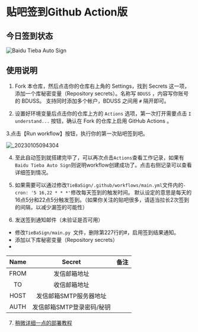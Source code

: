 # 贴吧签到Github Action版

## 今日签到状态

![Baidu Tieba Auto Sign](https://github.com/tjsky/TieBaSign/workflows/Baidu%20Tieba%20Auto%20Sign/badge.svg)

## 使用说明

1. Fork 本仓库，然后点击你的仓库右上角的 Settings，找到 Secrets 这一项，添加一个库秘密变量（Repository secrets）。名称写 `BDUSS` ，内容写你账号的 BDUSS。
支持同时添加多个帐户，BDUSS 之间用 `#` 隔开即可。

2. 设置好环境变量后点击你的仓库上方的 `Actions` 选项，第一次打开需要点击 `I understand...` 按钮，确认在 Fork 的仓库上启用 GitHub Actions 。

3.点击【Run workflow】按钮，执行你的第一次贴吧签到吧。

![_20230105094304](https://user-images.githubusercontent.com/7272911/210682614-fe0045b1-8256-449f-b3cf-e4c828520e8d.png)


4. 至此自动签到就搭建完毕了，可以再次点击`Actions`查看工作记录，如果有`Baidu Tieba Auto Sign`则说明workflow创建成功了。点击右侧记录可以查看详细签到情况。

5. 如果需要可以通过修改`TieBaSign/.github/workflows/main.yml`文件内的`- cron: '5 16,22 * * *'`修改每天签到的触发时间。
默认设定的意思是每天的16点5分和22点5分触发签到。（如果你关注的贴吧很多，请适当拉长2次签到的间隔，以减少漏签的可能性）

6. 发送签到通知邮件（未验证是否可用）
- 修改`TieBaSign/main.py `文件，删除第227行的#，启用签到结果通知。
- 添加以下库秘密变量（Repository secrets）
- 
|  Name |  Secret | 备注 |
| :------------: | :------------: | :------------: |
| FROM | 发信邮箱地址  |  |
| TO  | 收信邮箱地址  |  |
| HOST  | 发信邮箱SMTP服务器地址  |  |
| AUTH | 发信邮箱SMTP登录密码/秘钥  |  |

7. [稍微详细一点的部署教程](https://www.tjsky.net/tutorial/526)

